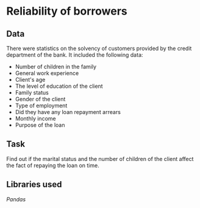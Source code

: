 # Reliability of borrowers

## Data

There were statistics on the solvency of customers provided by the credit department of the bank. It included the following data:
- Number of children in the family
- General work experience
- Client's age
- The level of education of the client
- Family status
- Gender of the client
- Type of employment
- Did they have any loan repayment arrears
- Monthly income
- Purpose of the loan

## Task

Find out if the marital status and the number of children of the client affect the fact of repaying the loan on time.

## Libraries used
*Pandas*
